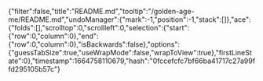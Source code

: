 {"filter":false,"title":"README.md","tooltip":"/golden-age-me/README.md","undoManager":{"mark":-1,"position":-1,"stack":[]},"ace":{"folds":[],"scrolltop":0,"scrollleft":0,"selection":{"start":{"row":0,"column":0},"end":{"row":0,"column":0},"isBackwards":false},"options":{"guessTabSize":true,"useWrapMode":false,"wrapToView":true},"firstLineState":0},"timestamp":1664758110679,"hash":"0fccefcfc7bf66ba41717c27a99ffd295105b57c"}
